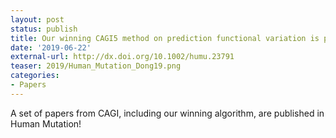 ```yaml
---
layout: post
status: publish
title: Our winning CAGI5 method on prediction functional variation is published!
date: '2019-06-22'
external-url: http://dx.doi.org/10.1002/humu.23791
teaser: 2019/Human_Mutation_Dong19.png
categories:
- Papers
---
```


A set of papers from CAGI, including our winning algorithm, are published in Human Mutation!

